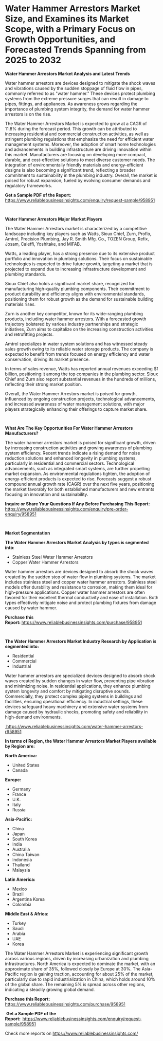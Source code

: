 <p><h1>Water Hammer Arrestors Market Size, and Examines its Market Scope, with a Primary Focus on Growth Opportunities, and Forecasted Trends Spanning from 2025 to 2032</h1></p><p><strong>Water Hammer Arrestors Market Analysis and Latest Trends</strong></p>
<p><p>Water hammer arrestors are devices designed to mitigate the shock waves and vibrations caused by the sudden stoppage of fluid flow in pipes, commonly referred to as "water hammer." These devices protect plumbing systems from the extreme pressure surges that can result in damage to pipes, fittings, and appliances. As awareness grows regarding the importance of plumbing system integrity, the demand for water hammer arrestors is on the rise.</p><p>The Water Hammer Arrestors Market is expected to grow at a CAGR of 11.8% during the forecast period. This growth can be attributed to increasing residential and commercial construction activities, as well as stringent plumbing regulations that emphasize the need for efficient water management systems. Moreover, the adoption of smart home technologies and advancements in building infrastructure are driving innovation within this market. Manufacturers are focusing on developing more compact, durable, and cost-effective solutions to meet diverse customer needs. The integration of environmentally friendly materials and energy-efficient designs is also becoming a significant trend, reflecting a broader commitment to sustainability in the plumbing industry. Overall, the market is poised for robust expansion, fueled by evolving consumer demands and regulatory frameworks.</p></p>
<p><strong>Get a Sample PDF of the Report:&nbsp;</strong> <a href="https://www.reliablebusinessinsights.com/enquiry/request-sample/958951?utm_campaign=2452&utm_medium=2&utm_source=Github&utm_content=ia&utm_term=17022025&utm_id=water-hammer-arrestors">https://www.reliablebusinessinsights.com/enquiry/request-sample/958951</a></p>
<p>&nbsp;</p>
<p><strong>Water Hammer Arrestors Major Market Players</strong></p>
<p><p>The Water Hammer Arrestors market is characterized by a competitive landscape including key players such as Watts, Sioux Chief, Zurn, Proflo, Amtrol, Precision Plumbing, Jay R. Smith Mfg. Co., TOZEN Group, Refix, Josam, Caleffi, Yoshitake, and MIFAB. </p><p>Watts, a leading player, has a strong presence due to its extensive product portfolio and innovation in plumbing solutions. Their focus on sustainable technologies is expected to drive future growth, targeting a market that is projected to expand due to increasing infrastructure development and plumbing standards.</p><p>Sioux Chief also holds a significant market share, recognized for manufacturing high-quality plumbing components. Their commitment to product durability and efficiency aligns with environmental standards, positioning them for robust growth as the demand for sustainable building materials rises.</p><p>Zurn is another key competitor, known for its wide-ranging plumbing products, including water hammer arrestors. With a forecasted growth trajectory bolstered by various industry partnerships and strategic initiatives, Zurn aims to capitalize on the increasing construction activities and retrofitting projects.</p><p>Amtrol specializes in water system solutions and has witnessed steady sales growth owing to its reliable water storage products. The company is expected to benefit from trends focused on energy efficiency and water conservation, driving its market presence.</p><p>In terms of sales revenue, Watts has reported annual revenues exceeding $1 billion, positioning it among the top companies in the plumbing sector. Sioux Chief and Zurn also report substantial revenues in the hundreds of millions, reflecting their strong market position.</p><p>Overall, the Water Hammer Arrestors market is poised for growth, influenced by ongoing construction projects, technological advancements, and increased awareness of water management solutions, with major players strategically enhancing their offerings to capture market share.</p></p>
<p>&nbsp;</p>
<p><strong>What Are The Key Opportunities For Water Hammer Arrestors Manufacturers?</strong></p>
<p><p>The water hammer arrestors market is poised for significant growth, driven by increasing construction activities and growing awareness of plumbing system efficiency. Recent trends indicate a rising demand for noise reduction solutions and enhanced longevity in plumbing systems, particularly in residential and commercial sectors. Technological advancements, such as integrated smart systems, are further propelling market expansion. As environmental regulations tighten, the adoption of energy-efficient products is expected to rise. Forecasts suggest a robust compound annual growth rate (CAGR) over the next five years, positioning the market favorably for both established manufacturers and new entrants focusing on innovation and sustainability.</p></p>
<p><strong>Inquire or Share Your Questions If Any Before Purchasing This Report:</strong> <a href="https://www.reliablebusinessinsights.com/enquiry/pre-order-enquiry/958951?utm_campaign=2452&utm_medium=2&utm_source=Github&utm_content=ia&utm_term=17022025&utm_id=water-hammer-arrestors">https://www.reliablebusinessinsights.com/enquiry/pre-order-enquiry/958951</a></p>
<p>&nbsp;</p>
<p><strong>Market Segmentation</strong></p>
<p><strong>The Water Hammer Arrestors Market Analysis by types is segmented into:</strong></p>
<p><ul><li>Stainless Steel Water Hammer Arrestors</li><li>Copper Water Hammer Arrestors</li></ul></p>
<p><p>Water hammer arrestors are devices designed to absorb the shock waves created by the sudden stop of water flow in plumbing systems. The market includes stainless steel and copper water hammer arrestors. Stainless steel models offer durability and resistance to corrosion, making them ideal for high-pressure applications. Copper water hammer arrestors are often favored for their excellent thermal conductivity and ease of installation. Both types effectively mitigate noise and protect plumbing fixtures from damage caused by water hammer.</p></p>
<p><strong>Purchase this Report:&nbsp;</strong><a href="https://www.reliablebusinessinsights.com/purchase/958951?utm_campaign=2452&utm_medium=2&utm_source=Github&utm_content=ia&utm_term=17022025&utm_id=water-hammer-arrestors">https://www.reliablebusinessinsights.com/purchase/958951</a></p>
<p>&nbsp;</p>
<p><strong>The Water Hammer Arrestors Market Industry Research by Application is segmented into:</strong></p>
<p><ul><li>Residential</li><li>Commercial</li><li>Industrial</li></ul></p>
<p><p>Water hammer arrestors are specialized devices designed to absorb shock waves created by sudden changes in water flow, preventing pipe vibration and minimizing noise. In residential applications, they enhance plumbing system longevity and comfort by mitigating disruptive sounds. Commercially, they protect complex piping systems in buildings and facilities, ensuring operational efficiency. In industrial settings, these devices safeguard heavy machinery and extensive water systems from damage caused by hydraulic shocks, promoting safety and reliability in high-demand environments.</p></p>
<p><a href="https://www.reliablebusinessinsights.com/water-hammer-arrestors-r958951?utm_campaign=2452&utm_medium=2&utm_source=Github&utm_content=ia&utm_term=17022025&utm_id=water-hammer-arrestors">&nbsp;https://www.reliablebusinessinsights.com/water-hammer-arrestors-r958951</a></p>
<p><strong>In terms of Region, the Water Hammer Arrestors Market Players available by Region are:</strong></p>
<p>
    <p> <strong> North America: </strong>
        <ul>
            <li>United States</li>
            <li>Canada</li>
        </ul>
        </p> 
    <p> <strong> Europe: </strong>
        <ul>
            <li>Germany</li>
            <li>France</li>
            <li>U.K.</li>
            <li>Italy</li>
            <li>Russia</li>
        </ul>
        </p> 
    <p> <strong> Asia-Pacific: </strong>
        <ul>
            <li>China</li>
            <li>Japan</li>
            <li>South Korea</li>
            <li>India</li>
            <li>Australia</li>
            <li>China Taiwan</li>
            <li>Indonesia</li>
            <li>Thailand</li>
            <li>Malaysia</li>
        </ul>
        </p> 
    <p> <strong> Latin America: </strong>
        <ul>
            <li>Mexico</li>
            <li>Brazil</li>
            <li>Argentina Korea</li>
            <li>Colombia</li>
        </ul>
        </p> 
    <p> <strong> Middle East & Africa: </strong>
        <ul>
            <li>Turkey</li>
            <li>Saudi</li>
            <li>Arabia</li>
            <li>UAE</li>
            <li>Korea</li>
        </ul>
    </p>
    </p>
<p><p>The Water Hammer Arrestors Market is experiencing significant growth across various regions, driven by increasing urbanization and plumbing infrastructures. North America is expected to dominate the market, with an approximate share of 35%, followed closely by Europe at 30%. The Asia-Pacific region is gaining traction, accounting for about 25% of the market, particularly due to rapid industrialization in China, which holds around 10% of the global share. The remaining 5% is spread across other regions, indicating a steadily growing global demand.</p></p>
<p><strong>Purchase this Report: </strong><a href="https://www.reliablebusinessinsights.com/purchase/958951?utm_campaign=2452&utm_medium=2&utm_source=Github&utm_content=ia&utm_term=17022025&utm_id=water-hammer-arrestors">https://www.reliablebusinessinsights.com/purchase/958951</a></p>
<p>&nbsp;<strong>Get a Sample PDF of the Report:&nbsp;&nbsp;</strong><a href="https://www.reliablebusinessinsights.com/enquiry/request-sample/958951?utm_campaign=2452&utm_medium=2&utm_source=Github&utm_content=ia&utm_term=17022025&utm_id=water-hammer-arrestors">https://www.reliablebusinessinsights.com/enquiry/request-sample/958951</a></p>
<p><strong></strong></p>
<p>Check more reports on <a href="https://www.reliablebusinessinsights.com/?utm_campaign=2452&utm_medium=2&utm_source=Github&utm_content=ia&utm_term=17022025&utm_id=water-hammer-arrestors">https://www.reliablebusinessinsights.com/</a></p>
